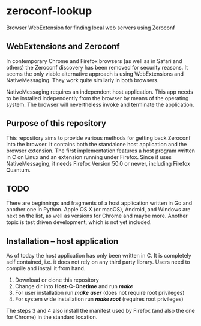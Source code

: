 zeroconf-lookup
===============

Browser WebExtension for finding local web servers using Zeroconf

WebExtensions and Zeroconf
--------------------------

In contemporary Chrome and Firefox browsers (as well as in Safari and
others) the Zeroconf discovery has been removed for security reasons. It
seems the only viable alternative approach is using WebExtensions and
NativeMessaging. They work quite similarly in both browsers.

NativeMessaging requires an independent host application. This app needs
to be installed independently from the browser by means of the operating
system. The browser will nevertheless invoke and terminate the
application.

Purpose of this repository
--------------------------

This repository aims to provide various methods for getting back
Zeroconf into the browser. It contains both the standalone host
application and the browser extension. The first implementation features
a host program written in C on Linux and an extension running under
Firefox. Since it uses NativeMessaging, it needs Firefox Version 50.0 or
newer, including Firefox Quantum.

TODO
----

There are beginnings and fragments of a host application written in Go
and another one in Python. Apple OS X (or macOS), Android, and Windows
are next on the list, as well as versions for Chrome and maybe more.
Another topic is test driven development, which is not yet included.

Installation – host application
-------------------------------

As of today the host application has only been written in C. It is
completely self contained, i.e. it does not rely on any third party
library. Users need to compile and install it from hand.

1.  Download or clone this repository
2.  Change dir into **Host-C-Onetime** and run ***make***
3.  For user installation run ***make user*** (does not require
    root privileges)
4.  For system wide installation run ***make root*** (requires
    root privileges)

The steps 3 and 4 also install the manifest used by Firefox (and also
the one for Chrome) in the standard location.


